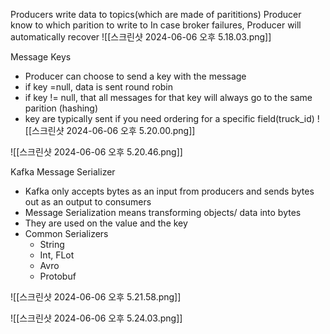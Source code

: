 Producers write data to topics(which are made of parititions)
Producer know to which parition to write to 
In case broker failures, Producer will automatically recover
![[스크린샷 2024-06-06 오후 5.18.03.png]]

Message Keys
- Producer can choose to send a key with the message
- if key =null, data is sent round robin
- if key != null, that all messages for that key will always go to the same parition (hashing)
- key are typically sent if you need ordering for a specific field(truck_id)
![[스크린샷 2024-06-06 오후 5.20.00.png]]

![[스크린샷 2024-06-06 오후 5.20.46.png]]

Kafka Message Serializer
- Kafka only accepts bytes as an input from producers and sends bytes out as an output to consumers
- Message Serialization means transforming objects/ data into bytes
- They are used on the value and the key
- Common Serializers
	- String
	- Int, FLot
	- Avro
	- Protobuf

![[스크린샷 2024-06-06 오후 5.21.58.png]]

![[스크린샷 2024-06-06 오후 5.24.03.png]]

